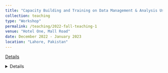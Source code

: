 ```yaml
---
title: "Capacity Building and Training on Data Management & Analysis Using STATA."
collection: teaching
type: "Workshop"
permalink: /teaching/2022-fall-teaching-1
venue: "Hotel One, Mall Road"
date: December 2022 - January 2023
location: "Lahore, Pakistan"
---
```


[Details](/teaching/2022-fall-teaching-1)

<details>

![Workshop Image](/images/STATA_Training.png){: .align-center width="300px"}

As a Teaching Assistant for Professor Usman Elahi during the 'Capacity Building and Training on Data Management & Analysis Using STATA,' I had the privilege of contributing to a comprehensive training program. We conducted nearly 6-hour sessions five days a week, where we immersed participants in STATA content. Each session began with STATA concepts and tools, followed by practical exercises to reinforce learning. We concluded each day with lively discussions of exercise solutions.

This workshop was organized in collaboration with the Bureau of Statistics, Government of Punjab, for Statistical Officers.

</details>
